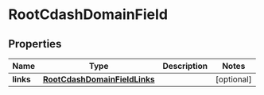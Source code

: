 
# RootCdashDomainField

## Properties
| Name | Type | Description | Notes |
| ------------ | ------------- | ------------- | ------------- |
| **links** | [**RootCdashDomainFieldLinks**](RootCdashDomainFieldLinks.md) |  |  [optional] |



